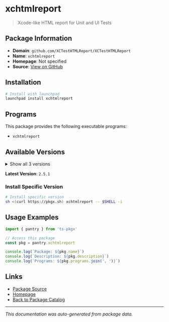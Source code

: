 # xchtmlreport

> Xcode-like HTML report for Unit and UI Tests

## Package Information

- **Domain**: `github.com/XCTestHTMLReport/XCTestHTMLReport`
- **Name**: `xchtmlreport`
- **Homepage**: Not specified
- **Source**: [View on GitHub](https://github.com/pkgxdev/pantry/tree/main/projects/github.com/XCTestHTMLReport/XCTestHTMLReport/package.yml)

## Installation

```bash
# Install with launchpad
launchpad install xchtmlreport
```

## Programs

This package provides the following executable programs:

- `xchtmlreport`

## Available Versions

<details>
<summary>Show all 3 versions</summary>

- `2.5.1`, `2.5.0`, `2.4.2`

</details>

**Latest Version**: `2.5.1`

### Install Specific Version

```bash
# Install specific version
sh <(curl https://pkgx.sh) xchtmlreport -- $SHELL -i
```

## Usage Examples

```typescript
import { pantry } from 'ts-pkgx'

// Access this package
const pkg = pantry.xchtmlreport

console.log(`Package: ${pkg.name}`)
console.log(`Description: ${pkg.description}`)
console.log(`Programs: ${pkg.programs.join(', ')}`)
```

## Links

- [Package Source](https://github.com/pkgxdev/pantry/tree/main/projects/github.com/XCTestHTMLReport/XCTestHTMLReport/package.yml)
- [Homepage](#)
- [Back to Package Catalog](../package-catalog.md)

---

*This documentation was auto-generated from package data.*
